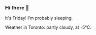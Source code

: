 ### Hi there :wave:

It's Friday! I'm probably sleeping.

Weather in Toronto: partly cloudy, at -5°C.
